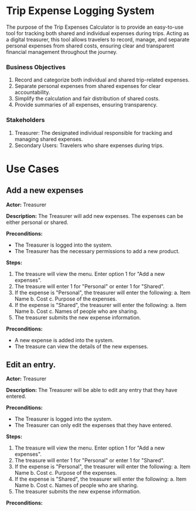 # Trip Expense Logging System
The purpose of the Trip Expenses Calculator is to provide an easy-to-use tool for tracking both shared and individual expenses during trips. Acting as a digital treasurer, this tool allows travelers to record, manage, and separate personal expenses from shared costs, ensuring clear and transparent financial management throughout the journey.

### Business Objectives
1. Record and categorize both individual and shared trip-related expenses.
2. Separate personal expenses from shared expenses for clear accountability.
3. Simplify the calculation and fair distribution of shared costs.
4. Provide summaries of all expenses, ensuring transparency.

### Stakeholders
1. Treasurer: The designated individual responsible for tracking and managing shared expenses.
2. Secondary Users: Travelers who share expenses during trips.


# Use Cases

## Add a new expenses

**Actor:** Treasurer

**Description:** The Treasurer will add new expenses. The expenses can be either personal or shared. 

**Preconditions:**
- The Treasurer is logged into the system.
- The Treasurer has the necessary permissions to add a new product.
  
**Steps:**
1. The treasure will view the menu. Enter option 1 for "Add a new expenses".
2. The treasure will enter 1 for "Personal" or enter 1 for "Shared".
3. If the expense is "Personal", the treasurer will enter the following:
   a. Item Name
   b. Cost
   c. Purpose of the expenses.
4. If the expense is "Shared", the treasurer will enter the following:
   a. Item Name
   b. Cost
   c. Names of people who are sharing.
5. The treasurer submits the new expense information.

**Preconditions:**
- A new expense is added into the system.
- The treasure can view the details of the new expenses. 

## Edit an entry.

**Actor:** Treasurer

**Description:** The Treasurer will be able to edit any entry that they have entered.

**Preconditions:**
- The Treasurer is logged into the system.
- The Treasurer can only edit the expenses that they have entered. 
  
**Steps:**
1. The treasure will view the menu. Enter option 1 for "Add a new expenses".
2. The treasure will enter 1 for "Personal" or enter 1 for "Shared".
3. If the expense is "Personal", the treasurer will enter the following:
   a. Item Name
   b. Cost
   c. Purpose of the expenses.
4. If the expense is "Shared", the treasurer will enter the following:
   a. Item Name
   b. Cost
   c. Names of people who are sharing.
5. The treasurer submits the new expense information.

**Preconditions:**












